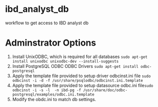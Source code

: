 # ibd_analyst_db
workflow to get access to IBD analyst db

# Adminstrator Options
1. Install UnixODBC, which is required for all databases `sudo apt-get install unixodbc unixodbc-dev --install-suggests`
2. Install PostgreSQL ODBC ODBC Drivers `sudo apt-get install odbc-postgresql`
3. Apply the template file provided to setup driver odbcinst.ini file `sudo odbcinst -i -d -f /usr/share/psqlodbc/odbcinst.ini.template`
4. Apply the template file provided to setup datasource odbc.ini file`sudo odbcinst -i -s -l  -n ibd-pg -f /usr/share/doc/odbc-postgresql/examples/odbc.ini.template`
5. Modify the obdc.ini to match db settings. 
